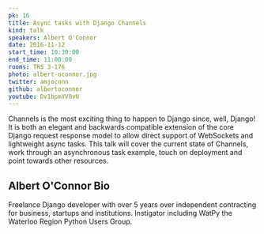 ```yaml
---
pk: 16
title: Async tasks with Django Channels
kind: talk
speakers: Albert O'Connor
date: 2016-11-12
start_time: 10:30:00
end_time: 11:00:00
rooms: TRS 3-176
photo: albert-oconnor.jpg
twitter: amjoconn
github: albertoconnor
youtube: Dv1bpmYV0vU
---
```


Channels is the most exciting thing to happen to Django since, well, Django! It is both an elegant and backwards compatible extension of the core Django request response model to allow direct support of WebSockets and lightweight async tasks. This talk will cover the current state of Channels, work through an asynchronous task example, touch on deployment and point towards other resources.

## Albert O'Connor Bio

Freelance Django developer with over 5 years over independent contracting for business, startups and institutions. Instigator including WatPy the Waterloo Region Python Users Group.
